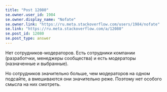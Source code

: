 ```yaml
---
title: "Post 12080"
se.owner.user_id: 1984
se.owner.display_name: "Nofate"
se.owner.link: "https://ru.meta.stackoverflow.com/users/1984/nofate"
se.link: "https://ru.meta.stackoverflow.com/a/12080"
se.post_id: 12080
se.post_type: answer
---
```

<p>Нет сотрудников-модераторов. Есть сотрудники компании (разработчки, менеджеры сообщества) и есть модераторы (назначенные и выбранные).</p>
<p>Но сотрудников значительно больше, чем модераторов на одном подсайте, а вмешиваются они значительно реже. Поэтому нет особого смысла на них смотреть.</p>
